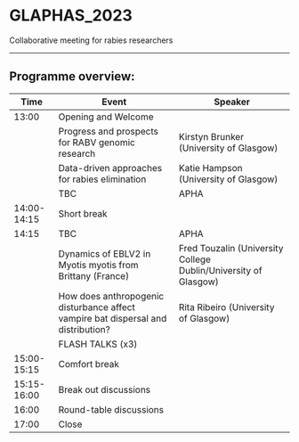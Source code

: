 # GLAPHAS_2023
Collaborative meeting for rabies researchers

---

## Programme overview:
| Time       | Event                                                  | Speaker                                 |
|------------|--------------------------------------------------------|----------------------------------------|
| 13:00      | Opening and Welcome                                     |                                        |
|            | Progress and prospects for RABV genomic research       | Kirstyn Brunker (University of Glasgow) |
|            | Data-driven approaches for rabies elimination          | Katie Hampson (University of Glasgow)   |
|            | TBC                                                    | APHA                                   |
| 14:00-14:15 | Short break                                          |                                        |
| 14:15      | TBC                                                    | APHA                                   |
|            | Dynamics of EBLV2 in Myotis myotis from Brittany (France) | Fred Touzalin (University College Dublin/University of Glasgow) |
|            | How does anthropogenic disturbance affect vampire bat dispersal and distribution? | Rita Ribeiro (University of Glasgow) |
|            | FLASH TALKS (x3)                                       |                                        |
| 15:00-15:15 | Comfort break                                       |                                        |
| 15:15-16:00 | Break out discussions                               |                                        |
| 16:00      | Round-table discussions                               |                                        |
| 17:00      | Close                                                  |                                        |

